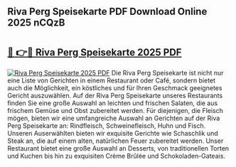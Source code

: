 ## Riva Perg Speisekarte PDF Download Online 2025 nCQzB

# <h2><a href="http://gc77ld2.nevu.top/?p=Riva+Perg+Speisekarte">🔗 👉🔴 Riva Perg Speisekarte 2025 PDF</a></h2>

[![Riva Perg Speisekarte 2025 PDF](https://i.imgur.com/dBaPXMq.png)](http://gc77ld2.nevu.top/?p=Riva+Perg+Speisekarte)
Die Riva Perg Speisekarte ist nicht nur eine Liste von Gerichten in einem Restaurant oder Café, sondern bietet auch die Möglichkeit, ein köstliches und für Ihren Geschmack geeignetes Gericht auszuwählen. Auf der Riva Perg Speisekarte unseres Restaurants finden Sie eine große Auswahl an leichten und frischen Salaten, die aus frischem Gemüse und Obst zubereitet werden. Für diejenigen, die Fleisch mögen, bieten wir eine umfangreiche Auswahl an Gerichten auf der Riva Perg Speisekarte an: Rindfleisch, Schweinefleisch, Huhn und Fisch. Unseren Auserwählten bieten wir exquisite Gerichte wie Schaschlik und Steak an, die auf einem alten, natürlichen Feuer zubereitet werden. Unser Restaurant bietet eine große Auswahl an Desserts, von traditionellen Torten und Kuchen bis hin zu exquisiten Crème Brûlée und Schokoladen-Gateais.
